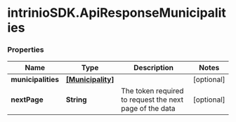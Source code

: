 # intrinioSDK.ApiResponseMunicipalities

### Properties
Name | Type | Description | Notes
------------ | ------------- | ------------- | -------------
**municipalities** | [**[Municipality]**](Municipality.md) |  | [optional] 
**nextPage** | **String** | The token required to request the next page of the data | [optional] 


